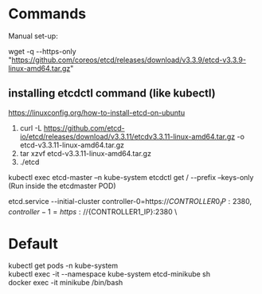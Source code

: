 # Commands

Manual set-up:

wget -q --https-only "https://github.com/coreos/etcd/releases/download/v3.3.9/etcd-v3.3.9-linux-amd64.tar.gz"


## installing etcdctl command (like kubectl)
https://linuxconfig.org/how-to-install-etcd-on-ubuntu 

1. curl -L https://github.com/etcd-io/etcd/releases/download/v3.3.11/etcdv3.3.11-linux-amd64.tar.gz -o etcd-v3.3.11-linux-amd64.tar.gz
2. tar xzvf etcd-v3.3.11-linux-amd64.tar.gz
3. ./etcd

kubectl exec etcd-master –n kube-system etcdctl get / --prefix –keys-only (Run inside the etcdmaster POD)

etcd.service
--initial-cluster controller-0=https://${CONTROLLER0_IP}:2380,controller-1=https://${CONTROLLER1_IP}:2380 \\

# Default
kubectl get pods -n kube-system <br />
kubectl exec -it --namespace kube-system etcd-minikube sh <br />
docker exec -it minikube  /bin/bash
